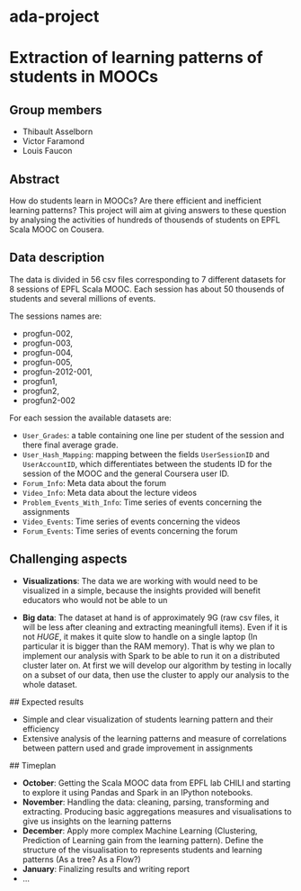 # ada-project
# Extraction of learning patterns of students in MOOCs

## Group members

- Thibault Asselborn
- Victor Faramond
- Louis Faucon

## Abstract

How do students learn in MOOCs? Are there efficient and inefficient learning patterns? This project will aim at giving answers to these question by analysing the activities of hundreds of thousends of students on EPFL Scala MOOC on Cousera. 

## Data description

The data is divided in 56 csv files corresponding to 7 different datasets for 8 sessions of EPFL Scala MOOC. Each session has about 50 thousends of students and several millions of events. 

The sessions names are:
- progfun-002,
- progfun-003,
- progfun-004,
- progfun-005,
- progfun-2012-001,
- progfun1,
- progfun2,
- progfun2-002

For each session the available datasets are:
- `User_Grades`: a table containing one line per student of the session and there final average grade.
- `User_Hash_Mapping`: mapping between the fields `UserSessionID` and `UserAccountID`, which differentiates between the students ID for the session of the MOOC and the general Coursera user ID.
- `Forum_Info`: Meta data about the forum
- `Video_Info`: Meta data about the lecture videos
- `Problem_Events_With_Info`: Time series of events concerning the assignments
- `Video_Events`: Time series of events concerning the videos
- `Forum_Events`: Time series of events concerning the forum

## Challenging aspects 

- **Visualizations**:
The data we are working with would need to be visualized in a simple, because the insights provided will benefit educators who would not be able to un

- **Big data**:
The dataset at hand is of approximately 9G (raw csv files, it will be less after cleaning and extracting meaningfull items). Even if it is not *HUGE*, it makes it quite slow to handle on a single laptop (In particular it is bigger than the RAM memory). That is why we plan to implement our analysis with Spark to be able to run it on a distributed cluster later on. At first we will develop our algorithm by testing in locally on a subset of our data, then use the cluster to apply our analysis to the whole dataset. 

## Expected results 

- Simple and clear visualization of students learning pattern and their efficiency
- Extensive analysis of the learning patterns and measure of correlations between pattern used and grade improvement in assignments

## Timeplan

- **October**: 
Getting the Scala MOOC data from EPFL lab CHILI and starting to explore it using Pandas and Spark in an IPython notebooks.
- **November**: 
Handling the data: cleaning, parsing, transforming and extracting. Producing basic aggregations measures and visualisations to give us insights on the learning patterns
- **December**:
Apply more complex Machine Learning (Clustering, Prediction of Learning gain from the learning pattern). Define the structure of the visualisation to represents students and learning patterns (As a tree? As a Flow?)
- **January**: 
Finalizing results and writing report
- ...








